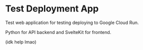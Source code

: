 # Test Deployment App

Test web application for testing deploying to Google Cloud Run.

Python for API backend and SvelteKit for frontend.

(idk help lmao)
